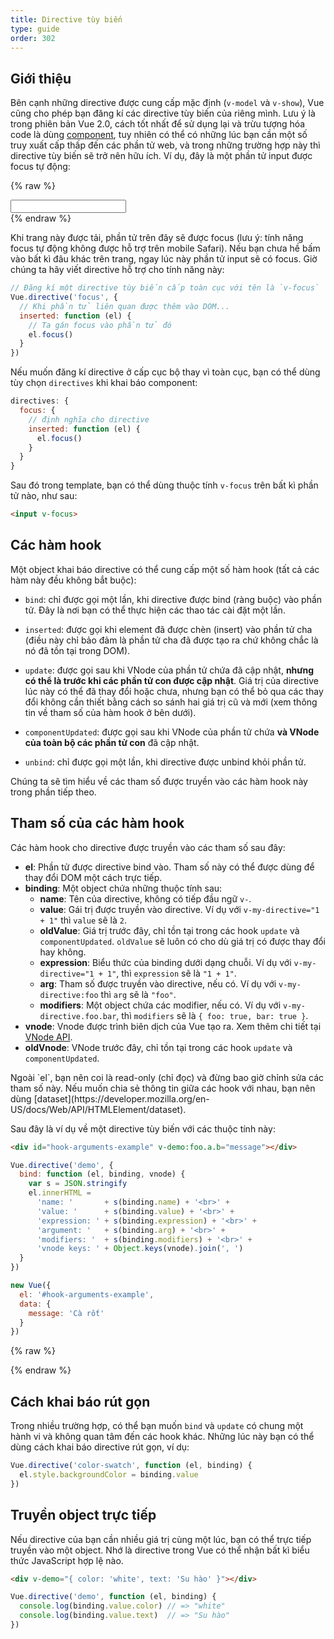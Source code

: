 ```yaml
---
title: Directive tùy biến
type: guide
order: 302
---
```


## Giới thiệu

Bên cạnh những directive được cung cấp mặc định (`v-model` và `v-show`), Vue cũng cho phép bạn đăng kí các directive tùy biến của riêng mình. Lưu ý là trong phiên bản Vue 2.0, cách tốt nhất để sử dụng lại và trừu tượng hóa code là dùng [component](components.html), tuy nhiên có thể có những lúc bạn cần một số truy xuất cấp thấp đến các phần tử web, và trong những trường hợp này thì directive tùy biến sẽ trở nên hữu ích. Ví dụ, đây là một phần tử input được focus tự động:

{% raw %}
<div id="simplest-directive-example" class="demo">
  <input v-focus>
</div>
<script>
Vue.directive('focus', {
  inserted: function (el) {
    el.focus()
  }
})
new Vue({
  el: '#simplest-directive-example'
})
</script>
{% endraw %}

Khi trang này được tải, phần tử trên đây sẽ được focus (lưu ý: tính năng focus tự động không được hỗ trợ trên mobile Safari). Nếu bạn chưa hề bấm vào bất kì đâu khác trên trang, ngay lúc này phần tử input sẽ có focus. Giờ chúng ta hãy viết directive hỗ trợ cho tính năng này:

``` js
// Đăng kí một directive tùy biến cấp toàn cục với tên là `v-focus`
Vue.directive('focus', {
  // Khi phần tử liên quan được thêm vào DOM...
  inserted: function (el) {
    // Ta gán focus vào phần tử đó
    el.focus()
  }
})
```

Nếu muốn đăng kí directive ở cấp cục bộ thay vì toàn cục, bạn có thể dùng tùy chọn `directives` khi khai báo component:

``` js
directives: {
  focus: {
    // định nghĩa cho directive
    inserted: function (el) {
      el.focus()
    }
  }
}
```

Sau đó trong template, bạn có thể dùng thuộc tính `v-focus` trên bất kì phần tử nào, như sau:

``` html
<input v-focus>
```

## Các hàm hook

Một object khai báo directive có thể cung cấp một số hàm hook (tất cả các hàm này đều không bắt buộc):

- `bind`: chỉ được gọi một lần, khi directive được bind (ràng buộc) vào phần tử. Đây là nơi bạn có thể thực hiện các thao tác cài đặt một lần.

- `inserted`: được gọi khi element đã được chèn (insert) vào phần tử cha (điều này chỉ bảo đảm là phần tử cha đã được tạo ra chứ không chắc là nó đã tồn tại trong DOM).

- `update`: được gọi sau khi VNode của phần tử chứa đã cập nhật, __nhưng có thể là trước khi các phần tử con được cập nhật__. Giá trị của directive lúc này có thể đã thay đổi hoặc chưa, nhưng bạn có thể bỏ qua các thay đổi không cần thiết bằng cách so sánh hai giá trị cũ và mới (xem thông tin về tham số của hàm hook ở bên dưới).

- `componentUpdated`: được gọi sau khi VNode của phần tử chứa __và VNode của toàn bộ các phần tử con__ đã cập nhật.

- `unbind`: chỉ được gọi một lần, khi directive được unbind khỏi phần tử.

Chúng ta sẽ tìm hiểu về các tham số được truyền vào các hàm hook này trong phần tiếp theo.

## Tham số của các hàm hook

Các hàm hook cho directive được truyền vào các tham số sau đây:

- **el**: Phần tử được directive bind vào. Tham số này có thể được dùng để thay đổi DOM một cách trực tiếp.
- **binding**: Một object chứa những thuộc tính sau:
  - **name**: Tên của directive, không có tiếp đầu ngữ `v-`.
  - **value**: Gái trị được truyền vào directive. Ví dụ với `v-my-directive="1 + 1"` thì `value` sẽ là `2`.
  - **oldValue**: Giá trị trước đây, chỉ tồn tại trong các hook `update` và `componentUpdated`. `oldValue` sẽ luôn có cho dù giá trị có được thay đổi hay không.
  - **expression**: Biểu thức của binding dưới dạng chuỗi. Ví dụ với `v-my-directive="1 + 1"`, thì `expression` sẽ là `"1 + 1"`.
  - **arg**: Tham số được truyền vào directive, nếu có. Ví dụ với `v-my-directive:foo` thì `arg` sẽ là `"foo"`.
  - **modifiers**: Một object chứa các modifier, nếu có. Ví dụ với `v-my-directive.foo.bar`, thì `modifiers` sẽ là `{ foo: true, bar: true }`.
- **vnode**: Vnode được trình biên dịch của Vue tạo ra. Xem thêm chi tiết tại [VNode API](../api/#Giao-dien-cua-VNode).
- **oldVnode**: VNode trước đây, chỉ tồn tại trong các hook `update` và `componentUpdated`.

<p class="tip">Ngoài `el`, bạn nên coi là read-only (chỉ đọc) và đừng bao giờ chỉnh sửa các tham số này. Nếu muốn chia sẻ thông tin giữa các hook với nhau, bạn nên dùng [dataset](https://developer.mozilla.org/en-US/docs/Web/API/HTMLElement/dataset).</p>

Sau đây là ví dụ về một directive tùy biến với các thuộc tính này:

``` html
<div id="hook-arguments-example" v-demo:foo.a.b="message"></div>
```

``` js
Vue.directive('demo', {
  bind: function (el, binding, vnode) {
    var s = JSON.stringify
    el.innerHTML =
      'name: '       + s(binding.name) + '<br>' +
      'value: '      + s(binding.value) + '<br>' +
      'expression: ' + s(binding.expression) + '<br>' +
      'argument: '   + s(binding.arg) + '<br>' +
      'modifiers: '  + s(binding.modifiers) + '<br>' +
      'vnode keys: ' + Object.keys(vnode).join(', ')
  }
})

new Vue({
  el: '#hook-arguments-example',
  data: {
    message: 'Cà rốt'
  }
})
```

{% raw %}
<div id="hook-arguments-example" v-demo:foo.a.b="message" class="demo"></div>
<script>
Vue.directive('demo', {
  bind: function (el, binding, vnode) {
    var s = JSON.stringify
    el.innerHTML =
      'name: '       + s(binding.name) + '<br>' +
      'value: '      + s(binding.value) + '<br>' +
      'expression: ' + s(binding.expression) + '<br>' +
      'argument: '   + s(binding.arg) + '<br>' +
      'modifiers: '  + s(binding.modifiers) + '<br>' +
      'vnode keys: ' + Object.keys(vnode).join(', ')
  }
})
new Vue({
  el: '#hook-arguments-example',
  data: {
    message: 'Cà rốt'
  }
})
</script>
{% endraw %}

## Cách khai báo rút gọn

Trong nhiều trường hợp, có thể bạn muốn `bind` và `update` có chung một hành vi và không quan tâm đến các hook khác. Những lúc này bạn có thể dùng cách khai báo directive rút gọn, ví dụ:

``` js
Vue.directive('color-swatch', function (el, binding) {
  el.style.backgroundColor = binding.value
})
```

## Truyền object trực tiếp

Nếu directive của bạn cần nhiều giá trị cùng một lúc, bạn có thể trực tiếp truyền vào một object. Nhớ là directive trong Vue có thể nhận bất kì biểu thức JavaScript hợp lệ nào.

``` html
<div v-demo="{ color: 'white', text: 'Su hào' }"></div>
```

``` js
Vue.directive('demo', function (el, binding) {
  console.log(binding.value.color) // => "white"
  console.log(binding.value.text)  // => "Su hào"
})
```
